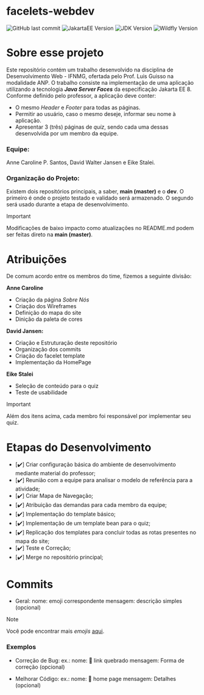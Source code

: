 # facelets-webdev
![GitHub last commit](https://img.shields.io/github/last-commit/DWalterJansen/desenvolvimento-web-2021-html5ref)
![JakartaEE Version](https://img.shields.io/static/v1?label=JakartaEE&message=8&color=blue)
![JDK Version](https://img.shields.io/static/v1?label=JDK&message=11.0.2&color=blue)
![Wildfly Version](https://img.shields.io/static/v1?label=Wildfly&message=22.0.0.Final&color=blue)

# Sobre esse projeto
Este repositório contém um trabalho desenvolvido na disciplina de Desenvolvimento Web - IFNMG, ofertada pelo Prof. Luis Guisso na modalidade ANP. O trabalho consiste na implementação de uma aplicação utilizando a tecnologia ***Java Server Faces*** da especificação Jakarta EE 8. Conforme definido pelo professor, a aplicação deve conter:

- O mesmo *Header* e *Footer* para todas as páginas.
- Permitir ao usuário, caso o mesmo deseje, informar seu nome à aplicação.
- Apresentar 3 (três) páginas de *quiz*, sendo cada uma dessas desenvolvida por um membro da equipe.

### Equipe: 
Anne Caroline P. Santos, David Walter Jansen e Eike Stalei.

### Organização do Projeto:
Existem dois repositórios principais, a saber, **main (master)** e o **dev**. O primeiro é onde o projeto testado e validado será armazenado. O segundo será usado durante a etapa de desenvolvimento. 
> [!IMPORTANT]
> Modificações de baixo impacto como atualizações no README.md podem ser feitas direto na **main (master)**.

# Atribuições
De comum acordo entre os membros do time, fizemos a seguinte divisão:

**Anne Caroline**
- Criação da página *Sobre Nós*
- Criação dos Wireframes
- Definição do mapa do site
- Dinição da paleta de cores

**David Jansen:**
- Criação e Estruturação deste repositório
- Organização dos commits
- Criação do facelet template
- Implementação da HomePage

**Eike Stalei** 
- Seleção de conteúdo para o quiz
- Teste de usabilidade

> [!IMPORTANT]
> Além dos itens acima, cada membro foi responsável por implementar seu quiz.

# Etapas do Desenvolvimento
- [:heavy_check_mark:] Criar configuração básica do ambiente de desenvolvimento mediante material do professor;
- [:heavy_check_mark:] Reunião com a equipe para analisar o modelo de referência para a atividade;
- [:heavy_check_mark:] Criar Mapa de Navegação;
- [:heavy_check_mark:] Atribuição das demandas para cada membro da equipe;
- [:heavy_check_mark:] Implementação do template básico;
- [:heavy_check_mark:] Implementação de um template bean para o quiz;
- [:heavy_check_mark:] Replicação dos templates para concluir todas as rotas presentes no mapa do site;
- [:heavy_check_mark:] Teste e Correção;
- [:heavy_check_mark:] Merge no repositório principal;


# Commits
- Geral:
    nome: emoji correspondente
    mensagem: descrição simples (opcional)

> [!NOTE]
> Você pode encontrar mais *emojis* [aqui](https://gist.github.com/parmentf/035de27d6ed1dce0b36a).


### Exemplos
- Correção de Bug:
    ex.: 
        nome: :bug: link quebrado
        mensagem: Forma de correção (opcional)

- Melhorar Código:
    ex.: 
        nome: :art: home page
        mensagem: Detalhes (opcional)

        